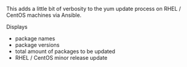 This adds a little bit of verbosity to the yum update process on RHEL / CentOS machines via Ansible.

Displays 
  - package names 
  - package versions
  - total amount of packages to be updated
  - RHEL / CentOS minor release update
